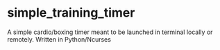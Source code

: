 simple_training_timer
=====================

A simple cardio/boxing timer meant to be launched in terminal locally or remotely. Written in Python/Ncurses 